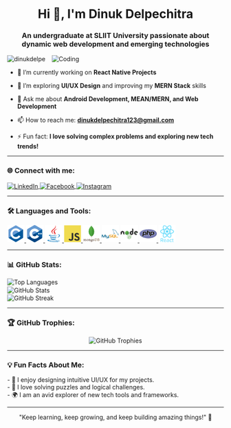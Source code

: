 <h1 align="center">Hi 👋, I'm Dinuk Delpechitra</h1>
<h3 align="center">An undergraduate at SLIIT University passionate about dynamic web development and emerging technologies</h3>

<img align="right" alt="Coding" width="400" src="https://cdn.dribbble.com/users/1162077/screenshots/3848914/programmer.gif">

<p align="left"> 
  <img src="https://komarev.com/ghpvc/?username=dinukdelpe&label=Profile%20views&color=0e75b6&style=flat" alt="dinukdelpe" /> 
</p>

- 🔭 I’m currently working on **React Native Projects**

- 🌱 I’m exploring **UI/UX Design** and improving my **MERN Stack** skills

- 💬 Ask me about **Android Development, MEAN/MERN, and Web Development**

- 📫 How to reach me: **dinukdelpechitra123@gmail.com**

- ⚡ Fun fact: **I love solving complex problems and exploring new tech trends!**

---

<h3 align="left">🌐 Connect with me:</h3>
<p align="left">
  <a href="https://linkedin.com/in/dinuk-delpechitra-15a29032a" target="_blank">
    <img align="center" src="https://raw.githubusercontent.com/rahuldkjain/github-profile-readme-generator/master/src/images/icons/Social/linked-in-alt.svg" alt="LinkedIn" height="30" width="40" />
  </a>
  <a href="https://fb.com/dinuk.delpechitra" target="_blank">
    <img align="center" src="https://raw.githubusercontent.com/rahuldkjain/github-profile-readme-generator/master/src/images/icons/Social/facebook.svg" alt="Facebook" height="30" width="40" />
  </a>
  <a href="https://instagram.com/_dinukk_" target="_blank">
    <img align="center" src="https://raw.githubusercontent.com/rahuldkjain/github-profile-readme-generator/master/src/images/icons/Social/instagram.svg" alt="Instagram" height="30" width="40" />
  </a>
</p>

---

<h3 align="left">🛠️ Languages and Tools:</h3>
<p align="left"> 
  <a href="https://www.cprogramming.com/" target="_blank" rel="noreferrer">
    <img src="https://raw.githubusercontent.com/devicons/devicon/master/icons/c/c-original.svg" alt="C" width="40" height="40"/> 
  </a>
  <a href="https://www.w3schools.com/cpp/" target="_blank" rel="noreferrer">
    <img src="https://raw.githubusercontent.com/devicons/devicon/master/icons/cplusplus/cplusplus-original.svg" alt="C++" width="40" height="40"/> 
  </a>
  <a href="https://www.java.com" target="_blank" rel="noreferrer">
    <img src="https://raw.githubusercontent.com/devicons/devicon/master/icons/java/java-original.svg" alt="Java" width="40" height="40"/> 
  </a>
  <a href="https://developer.mozilla.org/en-US/docs/Web/JavaScript" target="_blank" rel="noreferrer">
    <img src="https://raw.githubusercontent.com/devicons/devicon/master/icons/javascript/javascript-original.svg" alt="JavaScript" width="40" height="40"/> 
  </a>
  <a href="https://www.mongodb.com/" target="_blank" rel="noreferrer">
    <img src="https://raw.githubusercontent.com/devicons/devicon/master/icons/mongodb/mongodb-original-wordmark.svg" alt="MongoDB" width="40" height="40"/> 
  </a>
  <a href="https://www.mysql.com/" target="_blank" rel="noreferrer">
    <img src="https://raw.githubusercontent.com/devicons/devicon/master/icons/mysql/mysql-original-wordmark.svg" alt="MySQL" width="40" height="40"/> 
  </a>
  <a href="https://nodejs.org" target="_blank" rel="noreferrer">
    <img src="https://raw.githubusercontent.com/devicons/devicon/master/icons/nodejs/nodejs-original-wordmark.svg" alt="Node.js" width="40" height="40"/> 
  </a>
  <a href="https://www.php.net" target="_blank" rel="noreferrer">
    <img src="https://raw.githubusercontent.com/devicons/devicon/master/icons/php/php-original.svg" alt="PHP" width="40" height="40"/> 
  </a>
  <a href="https://reactjs.org/" target="_blank" rel="noreferrer">
    <img src="https://raw.githubusercontent.com/devicons/devicon/master/icons/react/react-original-wordmark.svg" alt="React" width="40" height="40"/> 
  </a>
</p>

---

<h3 align="left">📊 GitHub Stats:</h3>
<div>
  <img align="left" src="https://github-readme-stats.vercel.app/api/top-langs?username=dinukdelpe&show_icons=true&locale=en&layout=compact" alt="Top Languages" />
  <br />
  <img align="center" src="https://github-readme-stats.vercel.app/api?username=dinukdelpe&show_icons=true&locale=en" alt="GitHub Stats" />
  <br />
  <img align="center" src="https://github-readme-streak-stats.herokuapp.com/?user=dinukdelpe" alt="GitHub Streak" />
</div>

---

<h3 align="left">🏆 GitHub Trophies:</h3>
<p align="center">
  <img src="https://github-profile-trophy.vercel.app/?username=dinukdelpe&theme=radical&no-frame=true&margin-w=15" alt="GitHub Trophies" />
</p>

---


<h3 align="left">💡 Fun Facts About Me:</h3>
- 🎨 I enjoy designing intuitive UI/UX for my projects.  <br>
- 🧩 I love solving puzzles and logical challenges.  <br>
- 🌍 I am an avid explorer of new tech tools and frameworks.<br>

---

<p align="center">"Keep learning, keep growing, and keep building amazing things!" 🚀</p>
